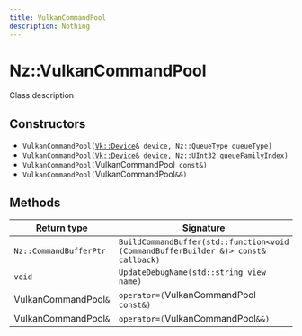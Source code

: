 ```yaml
---
title: VulkanCommandPool
description: Nothing
---
```


# Nz::VulkanCommandPool

Class description

## Constructors

- `VulkanCommandPool(`[`Vk::Device`](documentation/generated/VulkanRenderer/Vk.Device.md)`& device, Nz::QueueType queueType)`
- `VulkanCommandPool(`[`Vk::Device`](documentation/generated/VulkanRenderer/Vk.Device.md)`& device, Nz::UInt32 queueFamilyIndex)`
- `VulkanCommandPool(`VulkanCommandPool` const&)`
- `VulkanCommandPool(`VulkanCommandPool`&&)`

## Methods

| Return type | Signature |
| ----------- | --------- |
| `Nz::CommandBufferPtr` | `BuildCommandBuffer(std::function<void (CommandBufferBuilder &)> const& callback)` |
| `void` | `UpdateDebugName(std::string_view name)` |
| VulkanCommandPool`&` | `operator=(`VulkanCommandPool` const&)` |
| VulkanCommandPool`&` | `operator=(`VulkanCommandPool`&&)` |
